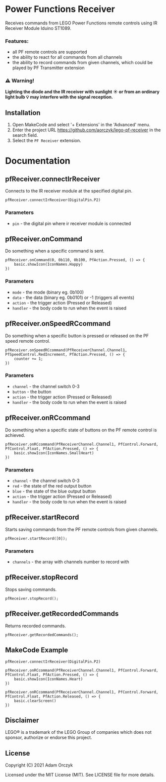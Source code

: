 # Power Functions Receiver

Receives commands from LEGO Power Functions remote controls using IR Receiver Module Iduino ST1089.

### Features:
- all PF remote controls are supported
- the ability to react for all commands from all channels 
- the ability to record commands from given channels, which could be played by PF Transmitter extension

### :warning: Warning!
**Lighting the diode and the IR receiver with sunlight :sunny: or from an ordinary light bulb :bulb: may interfere with the signal reception.**

## Installation

1. Open MakeCode and select '+ Extensions' in the 'Advanced' menu. 
2. Enter the project URL https://github.com/aorczyk/lego-pf-receiver in the search field.
3. Select the `PF Receiver` extension.

# Documentation

## pfReceiver.connectIrReceiver

Connects to the IR receiver module at the specified digital pin.

```sig
pfReceiver.connectIrReceiver(DigitalPin.P2)
```
### Parameters

- `pin` - the digital pin where ir receiver module is connected


## pfReceiver.onCommand

Do something when a specific command is sent.

```sig
pfReceiver.onCommand(0, 0b110, 0b100, PfAction.Pressed, () => {
    basic.showIcon(IconNames.Happy)
})
```

### Parameters
- `mode` - the mode (binary eg. 0b100)
- `data` - the data (binary eg. 0b0101) or -1 (triggers all events)
- `action` - the trigger action (Pressed or Released)
- `handler` - the body code to run when the event is raised


## pfReceiver.onSpeedRCcommand

Do something when a specific button is pressed or released on the PF speed remote control.

```sig
pfReceiver.onSpeedRCcommand(PfReceiverChannel.Channel1, PfSpeedControl.RedIncrement, PfAction.Pressed, () => {
    counter += 1;
})
```

### Parameters
- `channel` - the channel switch 0-3
- `button` - the button
- `action` - the trigger action (Pressed or Released)
- `handler` - the body code to run when the event is raised


## pfReceiver.onRCcommand

Do something when a specific state of buttons on the PF remote control is achieved.

```sig
pfReceiver.onRCcommand(PfReceiverChannel.Channel1, PfControl.Forward, PfControl.Float, PfAction.Pressed, () => {
    basic.showIcon(IconNames.SmallHeart)
})
```

### Parameters
- `channel` - the channel switch 0-3
- `red` - the state of the red output button
- `blue` - the state of the blue output button
- `action` - the trigger action (Pressed or Released)
- `handler` - the body code to run when the event is raised


## pfReceiver.startRecord

Starts saving commands from the PF remote controls from given channels.

```sig
pfReceiver.startRecord([0]);
```

### Parameters
- `channels` - the array with channels number to record with


## pfReceiver.stopRecord

Stops saving commands.

```sig
pfReceiver.stopRecord();
```

## pfReceiver.getRecordedCommands

Returns recorded commands.

```sig
pfReceiver.getRecordedCommands();
```


## MakeCode Example

```blocks
pfReceiver.connectIrReceiver(DigitalPin.P2)

pfReceiver.onRCcommand(PfReceiverChannel.Channel1, PfControl.Forward, PfControl.Float, PfAction.Pressed, () => {
    basic.showIcon(IconNames.Heart)
})

pfReceiver.onRCcommand(PfReceiverChannel.Channel1, PfControl.Forward, PfControl.Float, PfAction.Released, () => {
    basic.clearScreen()
})
```

## Disclaimer

LEGO® is a trademark of the LEGO Group of companies which does not sponsor, authorize or endorse this project.

## License

Copyright (C) 2021 Adam Orczyk

Licensed under the MIT License (MIT). See LICENSE file for more details.